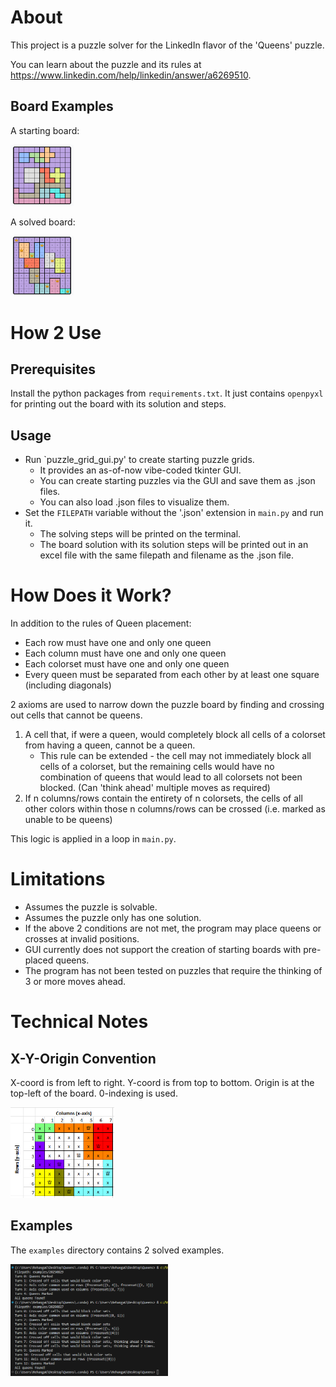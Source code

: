 # About
This project is a puzzle solver for the LinkedIn flavor of the 'Queens' puzzle.

You can learn about the puzzle and its rules at https://www.linkedin.com/help/linkedin/answer/a6269510.

## Board Examples
A starting board:

<img src="readme_images/example_board_start.png" alt="An example of a starting board" width="20%"/>

A solved board:

<img src="readme_images/example_board_solved.png" alt="An example of a solved board" width="20%"/>

# How 2 Use
## Prerequisites
Install the python packages from `requirements.txt`. It just contains `openpyxl` for printing out the board with its solution and steps.

## Usage
- Run `puzzle_grid_gui.py' to create starting puzzle grids.
    - It provides an as-of-now vibe-coded tkinter GUI.
    - You can create starting puzzles via the GUI and save them as .json files.
    - You can also load .json files to visualize them.
- Set the `FILEPATH` variable without the '.json' extension in `main.py` and run it.
    - The solving steps will be printed on the terminal.
    - The board solution with its solution steps will be printed out in an excel file with the same filepath and filename as the .json file.

# How Does it Work?
In addition to the rules of Queen placement:
- Each row must have one and only one queen
- Each column must have one and only one queen
- Each colorset must have one and only one queen
- Every queen must be separated from each other by at least one square (including diagonals)

2 axioms are used to narrow down the puzzle board by finding and crossing out cells that cannot be queens.
1. A cell that, if were a queen, would completely block all cells of a colorset from having a queen, cannot be a queen.
    - This rule can be extended - the cell may not immediately block all cells of a colorset, but the remaining cells would have no combination of queens that would lead to all colorsets not been blocked. (Can 'think ahead' multiple moves as required)
2. If n columns/rows contain the entirety of n colorsets, the cells of all other colors within those n columns/rows can be crossed (i.e. marked as unable to be queens)

This logic is applied in a loop in `main.py`.

# Limitations
- Assumes the puzzle is solvable.
- Assumes the puzzle only has one solution.
- If the above 2 conditions are not met, the program may place queens or crosses at invalid positions.
- GUI currently does not support the creation of starting boards with pre-placed queens.
- The program has not been tested on puzzles that require the thinking of 3 or more moves ahead.

# Technical Notes
## X-Y-Origin Convention
X-coord is from left to right. Y-coord is from top to bottom. Origin is at the top-left of the board. 0-indexing is used.

<img src="readme_images/x-y-origin_convention_example.png" alt="X-Y coordinate convention showed with an example" width="33%"/>

## Examples
The `examples` directory contains 2 solved examples.

<img src="readme_images/terminal_output_for_examples.png" alt="Screenshot of the terminal output of the 2 examples been solved" width="50%"/>